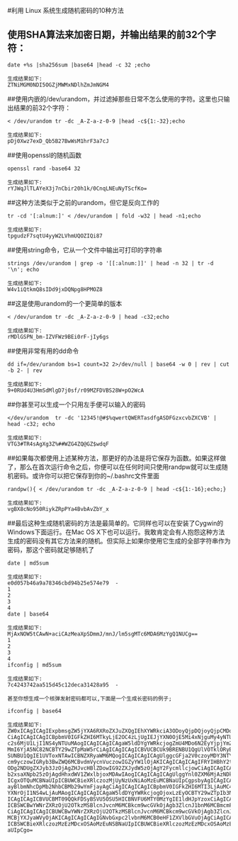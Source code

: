 #利用 Linux 系统生成随机密码的10种方法

## 使用SHA算法来加密日期，并输出结果的前32个字符：
```
date +%s |sha256sum |base64 |head -c 32 ;echo
 
生成结果如下:
ZTNiMGM0NDI5OGZjMWMxNDlhZmJmNGM4
```

##使用内嵌的/dev/urandom，并过滤掉那些日常不怎么使用的字符。这里也只输出结果的前32个字符：
```
< /dev/urandom tr -dc _A-Z-a-z-0-9 |head -c${1:-32};echo
 
生成结果如下:
pDj0Xwz7exD_Qb5B27BwWsM1hrF3a7cJ
```

##使用openssl的随机函数
```
openssl rand -base64 32
 
生成结果如下:
rYJWqJlTLAYeX3j7nCbir20h1k/0CnqLNEuNyTScfKo=
```

##这种方法类似于之前的urandom，但它是反向工作的
```
tr -cd '[:alnum:]' < /dev/urandom | fold -w32 | head -n1;echo
 
生成结果如下:
tpgudzF7sqtU4yyW2LVhmUQOZIQi87
```

##使用string命令，它从一个文件中输出可打印的字符串
```
strings /dev/urandom | grep -o '[[:alnum:]]' | head -n 32 | tr -d '\n'; echo
 
生成结果如下:
W4v1iQtkmQ8sIDd9jxDQNpg8HPMOZ8
```

##这是使用urandom的一个更简单的版本
```
< /dev/urandom tr -dc _A-Z-a-z-0-9 | head -c32;echo
 
生成结果如下:
rMDlGSPN_bm-IZVFWz9BEi0rF-jIy6gs
```

##使用非常有用的dd命令
```
dd if=/dev/urandom bs=1 count=32 2>/dev/null | base64 -w 0 | rev | cut -b 2- | rev
 
生成结果如下:
9+0RUd4U3HmSdMlgD7j0sf/r09MZFDVBS28W+pO2WcA
```

##你甚至可以生成一个只用左手便可以输入的密码
```
</dev/urandom  tr -dc '12345!@#$%qwertQWERTasdfgASDFGzxcvbZXCVB' | head -c32; echo
 
生成结果如下:
VTG3#TR4sAgXg3Z%##WZG4ZQ@GZ$wdqF
```

##如果每次都使用上述某种方法，那更好的办法是将它保存为函数。如果这样做了，那么在首次运行命令之后，你便可以在任何时间只使用randpw就可以生成随机密码。或许你可以把它保存到你的~/.bashrc文件里面
```
randpw(){ < /dev/urandom tr -dc _A-Z-a-z-0-9 | head -c${1:-16};echo;}
 
生成结果如下:
vgBX8cNo950RiykZRpPYa4BvbAvZbY_x
```

##最后这种生成随机密码的方法是最简单的。它同样也可以在安装了Cygwin的Windows下面运行。在Mac OS X下也可以运行。我敢肯定会有人抱怨这种方法生成的密码没有其它方法来的随机。但实际上如果你使用它生成的全部字符串作为密码，那这个密码就足够随机了
```
date | md5sum
 
生成结果如下:
e0d057b46a9a78346cbd94b25e574e79  -
1
2
3
4
date | base64
 
生成结果如下:
MjAxNOW5tCAwN+aciCAzMeaXpSDmmJ/mnJ/lm5sgMTc6MDA6MzYgQ1NUCg==
1
2
3
4
ifconfig | md5sum
 
生成结果如下:
7c4243742aa515d45c12deca31428a95  -

甚至你想生成一个核弹发射密码都可以,下面是一个生成长密码的例子;
 
ifconfig | base64
 
生成结果如下:
ZW0xICAgICAgIExpbmsgZW5jYXA6RXRoZXJuZXQgIEhXYWRkciA3ODoyQjpDQjoyQjpCMDo5NCAg
CiAgICAgICAgICBpbmV0IGFkZHI6MTkyLjE2OC4zLjUgIEJjYXN0OjE5Mi4xNjguMy4yNTUgIE1h
c2s6MjU1LjI1NS4yNTUuMAogICAgICAgICAgaW5ldDYgYWRkcjogZmU4MDo6N2EyYjpjYmZmOmZl
MmI6YjA5NC82NCBTY29wZTpMaW5rCiAgICAgICAgICBVUCBCUk9BRENBU1QgUlVOTklORyBNVUxU
SUNBU1QgIE1UVToxNTAwICBNZXRyaWM6MQogICAgICAgICAgUlggcGFja2V0czoyMDY3NTY0IGVy
cm9yczowIGRyb3BwZWQ6MCBvdmVycnVuczowIGZyYW1lOjAKICAgICAgICAgIFRYIHBhY2tldHM6
ODg2NDUgZXJyb3JzOjAgZHJvcHBlZDowIG92ZXJydW5zOjAgY2FycmllcjowCiAgICAgICAgICBj
b2xsaXNpb25zOjAgdHhxdWV1ZWxlbjoxMDAwIAogICAgICAgICAgUlggYnl0ZXM6MjAzNDkzNTEx
ICgxOTQuMCBNaUIpICBUWCBieXRlczozMjUyNzUxNiAoMzEuMCBNaUIpCgpsbyAgICAgICAgTGlu
ayBlbmNhcDpMb2NhbCBMb29wYmFjayAgCiAgICAgICAgICBpbmV0IGFkZHI6MTI3LjAuMC4xICBN
YXNrOjI1NS4wLjAuMAogICAgICAgICAgaW5ldDYgYWRkcjogOjoxLzEyOCBTY29wZTpIb3N0CiAg
ICAgICAgICBVUCBMT09QQkFDSyBSVU5OSU5HICBNVFU6MTY0MzYgIE1ldHJpYzoxCiAgICAgICAg
ICBSWCBwYWNrZXRzOjU2OTkzMSBlcnJvcnM6MCBkcm9wcGVkOjAgb3ZlcnJ1bnM6MCBmcmFtZTow
CiAgICAgICAgICBUWCBwYWNrZXRzOjU2OTkzMSBlcnJvcnM6MCBkcm9wcGVkOjAgb3ZlcnJ1bnM6
MCBjYXJyaWVyOjAKICAgICAgICAgIGNvbGxpc2lvbnM6MCB0eHF1ZXVlbGVuOjAgCiAgICAgICAg
ICBSWCBieXRlczozMzEzMDcxOSAoMzEuNSBNaUIpICBUWCBieXRlczozMzEzMDcxOSAoMzEuNSBN
aUIpCgo=
```